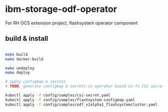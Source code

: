 # ibm-storage-odf-operator
For RH OCS extension project, flashsystem operator component 


## build & install

```bash

make build
make docker-build

make undeploy
make deploy

# apply configmap & secrets 
# TODO: generate configmap & secrets in operator based on fs CSI secret

kubectl apply -f config/samples/csi-secret.yaml
kubectl apply -f config/samples/flashsystem-configmap.yaml
kubectl apply -f config/samples/odf_v1alpha1_flashsystemcluster.yaml 

```
